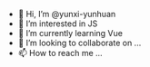 - 👋 Hi, I’m @yunxi-yunhuan
- 👀 I’m interested in JS
- 🌱 I’m currently learning Vue
- 💞️ I’m looking to collaborate on ...
- 📫 How to reach me ...

<!---
yunxi-yunhuan/yunxi-yunhuan is a ✨ special ✨ repository because its `README.md` (this file) appears on your GitHub profile.
You can click the Preview link to take a look at your changes.
--->
